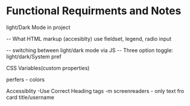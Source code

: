 # Functional Requirments and Notes 

light/Dark Mode in project

 -- What HTML markup (accesiblty)
 use fieldset, legend, radio input
 
 -- switching between light/dark mode via JS
 -- Three option toggle: light/dark/System pref

  
  CSS Variables(custom properties)

  perfers - colors 

  Accessiblity 
  -Use Correct Heading tags 
  -m screenreaders - only text fro card title/username 

